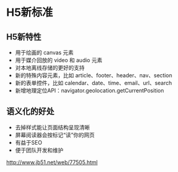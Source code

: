 # H5新标准

## H5新特性

- 用于绘画的 canvas 元素
- 用于媒介回放的 video 和 audio 元素
- 对本地离线存储的更好的支持
- 新的特殊内容元素，比如 article、footer、header、nav、section
- 新的表单控件，比如 calendar、date、time、email、url、search
- 新增地理定位API：navigator.geolocation.getCurrentPosition



## 语义化的好处

- 去掉样式能让页面结构呈现清晰
- 屏幕阅读器会按标记“读”你的网页
- 有益于SEO
- 便于团队开发和维护


http://www.jb51.net/web/77505.html